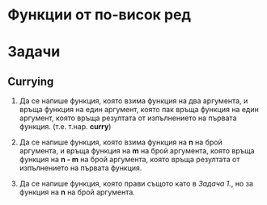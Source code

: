 Функции от по-висок ред
=======================

# Задачи

## Currying

1. Да се напише функция, която взима функция на два аргумента, и връща функция
   на един аргумент, която пак връща функция на един аргумент, която връща
   резултата от изпълнението на първата функция.  (т.е. т.нар. **curry**)

2. Да се напише функция, която взима функция на **n** на брой аргумента, и връща
   функция на **m** на брой аргумента, която връща функция на **n - m** на брой
   аргумента, която връща резултата от изпълнението на първата функция.

3. Да се напише функция, която прави същото като в *Задача 1.*, но за функция
   на **n** на брой аргумента.
